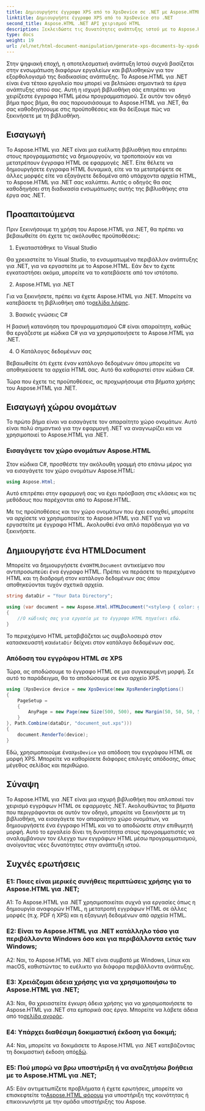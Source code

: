 ```yaml
---
title: Δημιουργήστε έγγραφα XPS από το XpsDevice σε .NET με Aspose.HTML
linktitle: Δημιουργήστε έγγραφα XPS από το XpsDevice στο .NET
second_title: Aspose.HTML .NET API χειρισμού HTML
description: Ξεκλειδώστε τις δυνατότητες ανάπτυξης ιστού με το Aspose.HTML για .NET. Δημιουργήστε, μετατρέψτε και χειριστείτε εύκολα έγγραφα HTML.
type: docs
weight: 19
url: /el/net/html-document-manipulation/generate-xps-documents-by-xpsdevice/
---
```


Στην ψηφιακή εποχή, η αποτελεσματική ανάπτυξη Ιστού συχνά βασίζεται στην ενσωμάτωση διαφόρων εργαλείων και βιβλιοθηκών για τον εξορθολογισμό της διαδικασίας ανάπτυξης. Το Aspose.HTML για .NET είναι ένα τέτοιο εργαλείο που μπορεί να βελτιώσει σημαντικά τα έργα ανάπτυξης ιστού σας. Αυτή η ισχυρή βιβλιοθήκη σάς επιτρέπει να χειρίζεστε έγγραφα HTML μέσω προγραμματισμού. Σε αυτόν τον οδηγό βήμα προς βήμα, θα σας παρουσιάσουμε το Aspose.HTML για .NET, θα σας καθοδηγήσουμε στις προϋποθέσεις και θα δείξουμε πώς να ξεκινήσετε με τη βιβλιοθήκη.

## Εισαγωγή

Το Aspose.HTML για .NET είναι μια ευέλικτη βιβλιοθήκη που επιτρέπει στους προγραμματιστές να δημιουργούν, να τροποποιούν και να μετατρέπουν έγγραφα HTML σε εφαρμογές .NET. Είτε θέλετε να δημιουργήσετε έγγραφα HTML δυναμικά, είτε να τα μετατρέψετε σε άλλες μορφές είτε να εξαγάγετε δεδομένα από υπάρχοντα αρχεία HTML, το Aspose.HTML για .NET σας καλύπτει. Αυτός ο οδηγός θα σας καθοδηγήσει στη διαδικασία ενσωμάτωσης αυτής της βιβλιοθήκης στα έργα σας .NET.

## Προαπαιτούμενα

Πριν ξεκινήσουμε τη χρήση του Aspose.HTML για .NET, θα πρέπει να βεβαιωθείτε ότι έχετε τις ακόλουθες προϋποθέσεις:

1. Εγκαταστάθηκε το Visual Studio

Θα χρειαστείτε το Visual Studio, το ενσωματωμένο περιβάλλον ανάπτυξης για .NET, για να εργαστείτε με το Aspose.HTML. Εάν δεν το έχετε εγκαταστήσει ακόμα, μπορείτε να το κατεβάσετε από τον ιστότοπο.

2. Aspose.HTML για .NET

 Για να ξεκινήσετε, πρέπει να έχετε Aspose.HTML για .NET. Μπορείτε να κατεβάσετε τη βιβλιοθήκη από το[σελίδα λήψης](https://releases.aspose.com/html/net/).

3. Βασικές γνώσεις C#

Η βασική κατανόηση του προγραμματισμού C# είναι απαραίτητη, καθώς θα εργάζεστε με κώδικα C# για να χρησιμοποιήσετε το Aspose.HTML για .NET.

4. Ο Κατάλογος δεδομένων σας

Βεβαιωθείτε ότι έχετε έναν κατάλογο δεδομένων όπου μπορείτε να αποθηκεύσετε τα αρχεία HTML σας. Αυτό θα καθοριστεί στον κώδικα C#.

Τώρα που έχετε τις προϋποθέσεις, ας προχωρήσουμε στα βήματα χρήσης του Aspose.HTML για .NET.

## Εισαγωγή χώρου ονομάτων

Το πρώτο βήμα είναι να εισαγάγετε τον απαραίτητο χώρο ονομάτων. Αυτό είναι πολύ σημαντικό για την εφαρμογή .NET να αναγνωρίζει και να χρησιμοποιεί το Aspose.HTML για .NET.

### Εισαγάγετε τον χώρο ονομάτων Aspose.HTML

Στον κώδικα C#, προσθέστε την ακόλουθη γραμμή στο επάνω μέρος για να εισαγάγετε τον χώρο ονομάτων Aspose.HTML:

```csharp
using Aspose.Html;
```

Αυτό επιτρέπει στην εφαρμογή σας να έχει πρόσβαση στις κλάσεις και τις μεθόδους που παρέχονται από το Aspose.HTML.

Με τις προϋποθέσεις και τον χώρο ονομάτων που έχει εισαχθεί, μπορείτε να αρχίσετε να χρησιμοποιείτε το Aspose.HTML για .NET για να εργαστείτε με έγγραφα HTML. Ακολουθεί ένα απλό παράδειγμα για να ξεκινήσετε.

## Δημιουργήστε ένα HTMLDocument

 Μπορείτε να δημιουργήσετε ένα`HTMLDocument` αντικείμενο που αντιπροσωπεύει ένα έγγραφο HTML. Πρέπει να περάσετε το περιεχόμενο HTML και τη διαδρομή στον κατάλογο δεδομένων σας όπου αποθηκεύονται τυχόν σχετικά αρχεία.

```csharp
string dataDir = "Your Data Directory";

using (var document = new Aspose.Html.HTMLDocument("<style>p { color: green; }</style><p>my first paragraph</p>", dataDir))
{
    //Ο κώδικάς σας για εργασία με το έγγραφο HTML πηγαίνει εδώ.
}
```

 Το περιεχόμενο HTML μεταβιβάζεται ως συμβολοσειρά στον κατασκευαστή και`dataDir` δείχνει στον κατάλογο δεδομένων σας.

### Απόδοση του εγγράφου HTML σε XPS

Τώρα, ας αποδώσουμε το έγγραφο HTML σε μια συγκεκριμένη μορφή. Σε αυτό το παράδειγμα, θα το αποδώσουμε σε ένα αρχείο XPS.

```csharp
using (XpsDevice device = new XpsDevice(new XpsRenderingOptions()
{
    PageSetup =
    {
        AnyPage = new Page(new Size(500, 500), new Margin(50, 50, 50, 50))
    }
}, Path.Combine(dataDir, "document_out.xps")))
{
    document.RenderTo(device);
}
```

 Εδώ, χρησιμοποιούμε ένα`XpsDevice` για απόδοση του εγγράφου HTML σε μορφή XPS. Μπορείτε να καθορίσετε διάφορες επιλογές απόδοσης, όπως μέγεθος σελίδας και περιθώριο.

## Σύναψη

Το Aspose.HTML για .NET είναι μια ισχυρή βιβλιοθήκη που απλοποιεί τον χειρισμό εγγράφων HTML σε εφαρμογές .NET. Ακολουθώντας τα βήματα που περιγράφονται σε αυτόν τον οδηγό, μπορείτε να ξεκινήσετε με τη βιβλιοθήκη, να εισαγάγετε τον απαραίτητο χώρο ονομάτων, να δημιουργήσετε ένα έγγραφο HTML και να το αποδώσετε στην επιθυμητή μορφή. Αυτό το εργαλείο δίνει τη δυνατότητα στους προγραμματιστές να αναλαμβάνουν τον έλεγχο των εγγράφων HTML μέσω προγραμματισμού, ανοίγοντας νέες δυνατότητες στην ανάπτυξη ιστού.

## Συχνές ερωτήσεις

### Ε1: Ποιες είναι μερικές συνήθεις περιπτώσεις χρήσης για το Aspose.HTML για .NET;

A1: Το Aspose.HTML για .NET χρησιμοποιείται συχνά για εργασίες όπως η δημιουργία αναφορών HTML, η μετατροπή εγγράφων HTML σε άλλες μορφές (π.χ. PDF ή XPS) και η εξαγωγή δεδομένων από αρχεία HTML.

### Ε2: Είναι το Aspose.HTML για .NET κατάλληλο τόσο για περιβάλλοντα Windows όσο και για περιβάλλοντα εκτός των Windows;

A2: Ναι, το Aspose.HTML για .NET είναι συμβατό με Windows, Linux και macOS, καθιστώντας το ευέλικτο για διάφορα περιβάλλοντα ανάπτυξης.

### Ε3: Χρειάζομαι άδεια χρήσης για να χρησιμοποιήσω το Aspose.HTML για .NET;

 A3: Ναι, θα χρειαστείτε έγκυρη άδεια χρήσης για να χρησιμοποιήσετε το Aspose.HTML για .NET στα εμπορικά σας έργα. Μπορείτε να λάβετε άδεια από το[σελίδα αγοράς](https://purchase.aspose.com/buy).

### Ε4: Υπάρχει διαθέσιμη δοκιμαστική έκδοση για δοκιμή;

 A4: Ναι, μπορείτε να δοκιμάσετε το Aspose.HTML για .NET κατεβάζοντας τη δοκιμαστική έκδοση από[εδώ](https://releases.aspose.com/).

### Ε5: Πού μπορώ να βρω υποστήριξη ή να αναζητήσω βοήθεια με το Aspose.HTML για .NET;

 A5: Εάν αντιμετωπίζετε προβλήματα ή έχετε ερωτήσεις, μπορείτε να επισκεφτείτε το[Aspose.HTML φόρουμ](https://forum.aspose.com/) για υποστήριξη της κοινότητας ή επικοινωνήστε με την ομάδα υποστήριξης του Aspose.